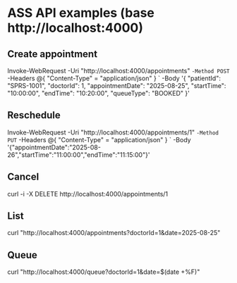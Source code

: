 # ASS API examples (base http://localhost:4000)

## Create appointment
Invoke-WebRequest -Uri "http://localhost:4000/appointments" `
    -Method POST `
    -Headers @{ "Content-Type" = "application/json" } `
    -Body '{
        "patientId": "SPRS-1001",
        "doctorId": 1,
        "appointmentDate": "2025-08-25",
        "startTime": "10:00:00",
        "endTime": "10:20:00",
        "queueType": "BOOKED"
    }'


## Reschedule
Invoke-WebRequest -Uri "http://localhost:4000/appointments/1" `
    -Method PUT `
    -Headers @{ "Content-Type" = "application/json" } `
    -Body '{"appointmentDate":"2025-08-26","startTime":"11:00:00","endTime":"11:15:00"}'

## Cancel
curl -i -X DELETE http://localhost:4000/appointments/1

## List
curl "http://localhost:4000/appointments?doctorId=1&date=2025-08-25"

## Queue
curl "http://localhost:4000/queue?doctorId=1&date=$(date +%F)"
